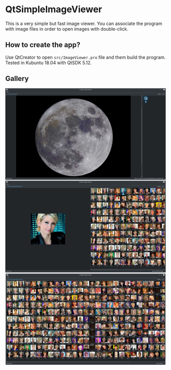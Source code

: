 # QtSimpleImageViewer
This is a very simple but fast image viewer. You can associate the program with image files in order to open images with double-click.

## How to create the app?

Use QtCreator to open ```src/ImageViewer.pro``` file and them build the program. Tested in Kubuntu 18.04 with QtSDK 5.12.


## Gallery
![](./Screenshot_01.png?raw=true "Title") ![](./Screenshot_02.png?raw=true "Title") ![](./Screenshot_03.png?raw=true "Title")
